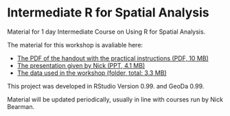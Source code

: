 # Intermediate R for Spatial Analysis
Material for 1 day Intermediate Course on Using R for Spatial Analysis.

The material for this workshop is avaliable here:  
- [The PDF of the handout with the practical instructions (PDF, 10 MB)](https://github.com/nickbearman/intermediate-r-spatial-analysis/releases/download/1/workbook-intermediate-r.pdf)  
- [The presentation given by Nick (PPT, 4.1 MB)](https://github.com/nickbearman/intermediate-r-spatial-analysis/raw/master/material/presentation.pptx)  
- [The data used in the workshop (folder, total: 3.3 MB)](https://github.com/nickbearman/intermediate-r-spatial-analysis/tree/master/data)  

This project was developed in RStudio Version 0.99. and GeoDa 0.99.

Material will be updated periodically, usually in line with courses run by Nick Bearman. 
